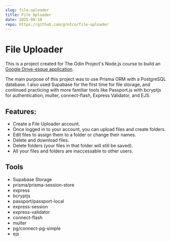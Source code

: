```yaml
---
slug: file-uploader
title: File Uploader
date: 2025-08-10
repo: https://github.com/grntco/file-uploader
---
```


# File Uploader

This is a project created for The Odin Project's Node.js course to build an [Google Drive-esque application](https://www.theodinproject.com/lessons/nodejs-file-uploader).

The main purpose of this project was to use Prisma ORM with a PostgreSQL database. I also used Supabase for the first time for file storage, and continued practicing with more familiar tools like Passport.js with bcryptjs for authentication, multer, connect-flash, Express Validator, and EJS.

## Features:

- Create a File Uploader account.
- Once logged in to your account, you can upload files and create folders.
- Edit files to assign them to a folder or change their names.
- Delete and download files.
- Delete folders (your files in that folder will still be saved).
- All your files and folders are inaccessable to other users.

## Tools

- Supabase Storage
- prisma/prisma-session-store
- express
- bcryptjs
- passport/passport-local
- express-session
- express-validator
- connect-flash
- multer
- pg/connect-pg-simple
- ejs